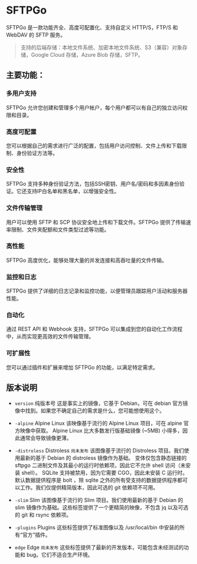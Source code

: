 # SFTPGo

SFTPGo 是一款功能齐全、高度可配置化、支持自定义 HTTP/S，FTP/S 和 WebDAV 的 SFTP 服务。

> 支持的后端存储：本地文件系统、加密本地文件系统、S3（兼容）对象存储，Google Cloud 存储，Azure Blob 存储，SFTP。

## 主要功能：

### 多用户支持

SFTPGo 允许您创建和管理多个用户帐户，每个用户都可以有自己的独立访问权限和目录。

### 高度可配置

您可以根据自己的需求进行广泛的配置，包括用户访问控制、文件上传和下载限制、身份验证方法等。

### 安全性

SFTPGo 支持多种身份验证方法，包括SSH密钥、用户名/密码和多因素身份验证。它还支持IP白名单和黑名单，以增强安全性。

### 文件传输管理

用户可以使用 SFTP 和 SCP 协议安全地上传和下载文件。SFTPGo 提供了传输速率限制、文件夹配额和文件类型过滤等功能。

### 高性能

SFTPGo 高度优化，能够处理大量的并发连接和高吞吐量的文件传输。

### 监控和日志

SFTPGo 提供了详细的日志记录和监控功能，以便管理员跟踪用户活动和服务器性能。

### 自动化

通过 REST API 和 Webhook 支持，SFTPGo 可以集成到您的自动化工作流程中，从而实现更高效的文件传输管理。

### 可扩展性

您可以通过插件和扩展来增加 SFTPGo 的功能，以满足特定需求。

## 版本说明

+ `version` 纯版本号
  这是事实上的镜像，它基于 Debian，可在 debian 官方镜像中找到。如果您不确定自己的需求是什么，您可能想使用这个。

+ `-alpine` Alpine Linux
  该映像基于流行的 Alpine Linux 项目，可在 alpine 官方映像中获取。 Alpine Linux 比大多数发行版基础镜像 (~5MB)
  小得多，因此通常会导致镜像更薄。

+ `-distroless` Distroless `尚未发布`
  该图像基于流行的 Distroless 项目。我们使用最新的基于 Debian 的 distroless 镜像作为基础。
  变体仅包含静态链接的 sftpgo 二进制文件及其最小的运行时依赖项，因此它不允许 shell 访问（未安装 shell）。 SQLite
  支持被禁用，因为它需要 CGO，因此未安装 C 运行时。默认数据提供程序是 bolt ，除 sqlite 之外的所有受支持的数据提供程序都可以工作。我们仅提供精简版本，因此可选的
  git 依赖项不可用。

+ `-slim` Slim
  该图像基于流行的 Slim 项目。我们使用最新的基于 Debian 的 slim 镜像作为基础。这些标签提供了一个更精简的映像，不包含 jq
  以及可选的 git 和 rsync 依赖项。

+ `-plugins` Plugins
  这些标签提供了标准图像以及 /usr/local/bin 中安装的所有“官方”插件。

+ `edge` Edge `尚未发布`
  这些标签提供了最新的开发版本，可能包含未经测试的功能和 bug。它们不适合生产环境。

